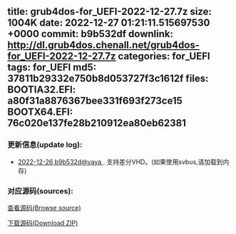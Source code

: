 title: grub4dos-for_UEFI-2022-12-27.7z
size: 1004K
date: 2022-12-27 01:21:11.515697530 +0000
commit: b9b532df
downlink: http://dl.grub4dos.chenall.net/grub4dos-for_UEFI-2022-12-27.7z
categories: for_UEFI
tags: for_UEFI
md5: 37811b29332e750b8d053727f3c1612f
files:
  BOOTIA32.EFI: a80f31a8876367bee331f693f273ce15
  BOOTX64.EFI: 76c020e137fe28b210912ea80eb62381
---

### 更新信息(update log):
  * [2022-12-26 b9b532d@yaya ](https://github.com/chenall/grub4dos/commit/b9b532dfbf17524f3652fcce4afd37a356a7e865)     ﻿. 支持差分VHD。(如果使用svbus,请加载到内存)


### 对应源码(sources):
  [查看源码(Browse source)](https://github.com/chenall/grub4dos/tree/b9b532dfbf17524f3652fcce4afd37a356a7e865)

  [下载源码(Download ZIP)](https://github.com/chenall/grub4dos/archive/b9b532dfbf17524f3652fcce4afd37a356a7e865.zip)
